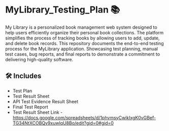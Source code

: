 # MyLibrary_Testing_Plan 📚
My Library is a personalized book management web system designed to help users efficiently organize their personal book collections. The platform simplifies the process of tracking books by allowing users to add, update, and delete book records. This repository documents the end-to-end testing process for the MyLibrary application.  Showcasing test planning, manual test cases, bug reports, and final reports to demonstrate a commitment to delivering high-quality software.

## 🛠️ Includes 

- Test Plan
- Test Result Sheet 
- API Test Evidence Result Sheet
- Final Test Report
- Test Result Sheet Link - https://docs.google.com/spreadsheets/d/1phvmsyCwikIxgK0vGBef-TG34NtXCOBQv9xuwlqU8Bo/edit?gid=0#gid=0
  
